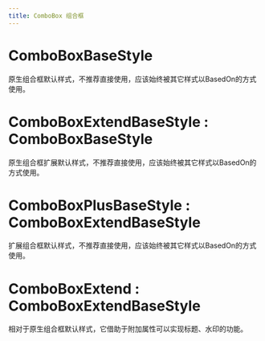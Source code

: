 ```yaml
---
title: ComboBox 组合框
---
```


# ComboBoxBaseStyle

原生组合框默认样式，不推荐直接使用，应该始终被其它样式以BasedOn的方式使用。

# ComboBoxExtendBaseStyle : ComboBoxBaseStyle

原生组合框扩展默认样式，不推荐直接使用，应该始终被其它样式以BasedOn的方式使用。

# ComboBoxPlusBaseStyle : ComboBoxExtendBaseStyle

扩展组合框默认样式，不推荐直接使用，应该始终被其它样式以BasedOn的方式使用。

# ComboBoxExtend : ComboBoxExtendBaseStyle

相对于原生组合框默认样式，它借助于附加属性可以实现标题、水印的功能。